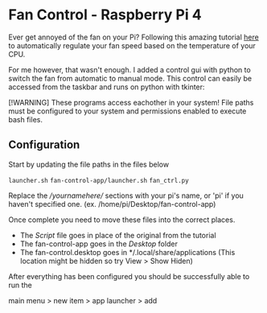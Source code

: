 
# Fan Control - Raspberry Pi 4

Ever get annoyed of the fan on your Pi? Following this amazing tutorial [here](https://www.instructables.com/PWM-Regulated-Fan-Based-on-CPU-Temperature-for-Ras/) to automatically regulate your fan speed based on the temperature of your CPU.

For me however, that wasn't enough. I added a control gui with python to switch the fan from automatic to manual mode. This control can easily be accessed from the taskbar and runs on python with tkinter: 

[!WARNING]
These programs access eachother in your system! File paths must be configured to your system and permissions enabled to execute bash files.

## Configuration

Start by updating the file paths in the files below

`launcher.sh`
`fan-control-app/launcher.sh`
`fan_ctrl.py`

Replace the */yournamehere/* sections with your pi's name, or 'pi' if you haven't specified one. (ex. /home/pi/Desktop/fan-control-app)

Once complete you need to move these files into the correct places.

- The *Script* file goes in place of the original from the tutorial
- The fan-control-app goes in the *Desktop* folder
- The fan-control.desktop goes in */.local/share/applications (This location might be hidden so try View > Show Hiden)

After everything has been configured you should be successfully able to run the 


main menu > new item > app launcher > add